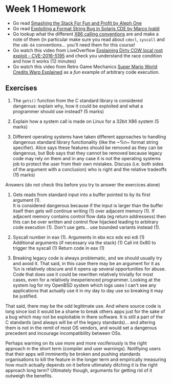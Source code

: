 # Week 1 Homework

- Go read [Smashing the Stack For Fun and Profit by Aleph One](http://phrack.org/issues/49/14.html)
- Go read [Exploiting a Format String Bug in Solaris CDE by Marco Ivaldi](http://phrack.org/issues/70/13.html)
- Go lookup what the different [X86 calling conventions](https://en.wikipedia.org/wiki/X86_calling_conventions) are and make a note of them (in particular make sure you read about `cdecl`, `syscall` and the `x86-64` conventions... you'll need them for this course!
- Go watch this video from LiveOverflow [Explaining Dirty COW local root exploit - CVE-2016-5195](https://youtu.be/kEsshExn7aE) and check you understand the race condition and how it works (12 minutes)
- Go watch this video from Retro Game Mechanics [Super Mario World Credits Warp Explained](https://youtu.be/vAHXK2wut_I) as a *fun* example of arbitrary code execution.

## Exercises

1. The `gets()` function from the C standard library is considered dangerous: explain why, how it could be exploited and what a programmer should use instead? (5 marks)

2. Explain how a system call is made on Linux for a 32bit X86 system (5 marks)

3. Different operating systems have taken different approaches to handling dangerous standard library functionality (like the ~%n~ format string specifier).  Alice says these features should be removed as they can be dangerous, but Bob says that they cannot be removed because legacy code may rely on them and in any case it is not the operating systems job to protect the user from their own mistakes.  Discuss (i.e. both sides of the argument with a conclusion) who is right and the relative tradeoffs (15 marks)



 Answers (do not check this before you try to answer the exercices alone)

1. Gets reads from standard input into a buffer pointed to by its first argument (1).  
It is considered dangerous because if the input is larger than the buffer itself then gets will continue writing (1) over adjacent memory (1).
If adjacent memory contains control flow data (eg return addressess) then this can be over written and control flow hijacked leading to arbitrary code execution (1).  Don't use gets... use bounded variants instead (1).

2. Syscall number in eax (1).
Arguments in ebx ecx edx esi edi (1)
Additional arguments (if necessary via the stack) (1)
Call int 0x80 to trigger the syscall (1)
Return code in eax (1)

3. Breaking legacy code is always problematic, and we should usually try and avoid it.
That said, in this case there may be an argument for it as %n is relatively obscure and it opens up several opportunities for abuse.
Code that does use it could be rewritten relatively trivially for most cases, even for a relatively inexperienced programmer.
Looking at the system log for my OpenBSD system which logs uses I can't see any applications that actually use it in my day to day use so breaking it may be justified.

That said, there may be the odd legitimate use.  And where source code is long since lost it would be a shame to break others apps just for the sake of a bug which may not be exploitable in there software.  It is still a part of the C standards (and always will be of the legacy standards)... and altering them is not in the remit of most OS vendors, and would set a dangerous precedent and incourage incompatibility between OSs.

Perhaps warning on its use more and more vociferously is the right approach in the short term (compiler and user warnings).  Notifiying users that their apps will imminently be broken and pushing standards organisations to kill the feature in the longer term and empirically measuring how much actually depends on it before ultimately ditching it is the right approach long term?  Ultimately though, arguments for getting rid of it outweigh the benefits.




